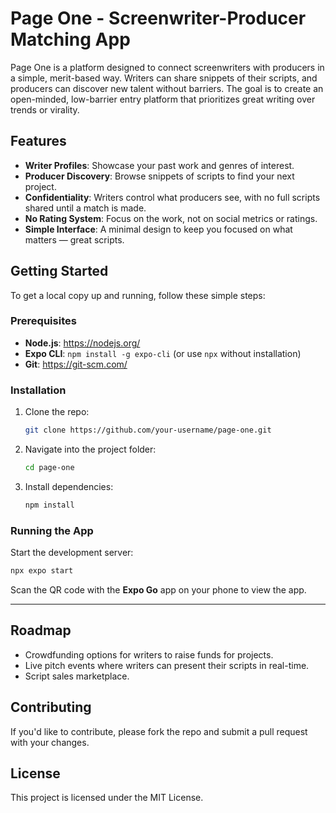 # Page One - Screenwriter-Producer Matching App

Page One is a platform designed to connect screenwriters with producers in a simple, merit-based way. Writers can share snippets of their scripts, and producers can discover new talent without barriers. The goal is to create an open-minded, low-barrier entry platform that prioritizes great writing over trends or virality.

## Features

- **Writer Profiles**: Showcase your past work and genres of interest.
- **Producer Discovery**: Browse snippets of scripts to find your next project.
- **Confidentiality**: Writers control what producers see, with no full scripts shared until a match is made.
- **No Rating System**: Focus on the work, not on social metrics or ratings.
- **Simple Interface**: A minimal design to keep you focused on what matters — great scripts.

## Getting Started

To get a local copy up and running, follow these simple steps:

### Prerequisites

- **Node.js**: https://nodejs.org/
- **Expo CLI**: `npm install -g expo-cli` (or use `npx` without installation)
- **Git**: https://git-scm.com/

### Installation

1. Clone the repo:
   ```bash
   git clone https://github.com/your-username/page-one.git
   ```
2. Navigate into the project folder:
   ```bash
   cd page-one
   ```
3. Install dependencies:
   ```bash
   npm install
   ```

### Running the App

Start the development server:
```bash
npx expo start
```

Scan the QR code with the **Expo Go** app on your phone to view the app.

---

## Roadmap

- Crowdfunding options for writers to raise funds for projects.
- Live pitch events where writers can present their scripts in real-time.
- Script sales marketplace.

## Contributing

If you'd like to contribute, please fork the repo and submit a pull request with your changes.

## License

This project is licensed under the MIT License.
